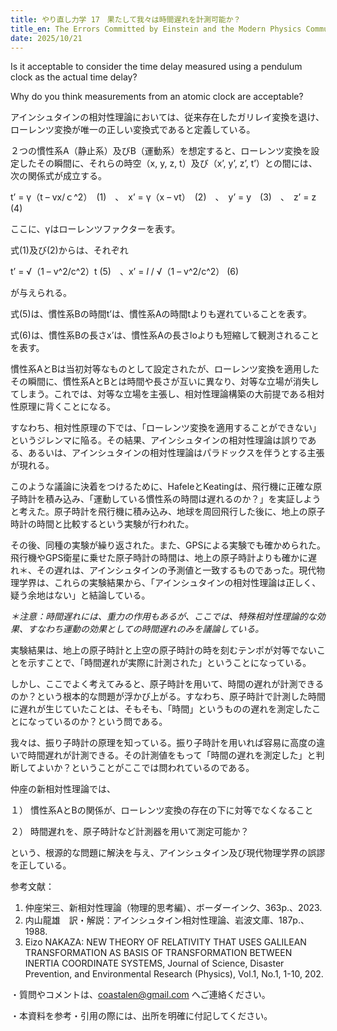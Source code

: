 ```yaml
---
title: やり直し力学 17　果たして我々は時間遅れを計測可能か？
title_en: The Errors Committed by Einstein and the Modern Physics Community
date: 2025/10/21
---
```

Is it acceptable to consider the time delay measured using a pendulum clock as the actual time delay?

Why do you think measurements from an atomic clock are acceptable?

アインシュタインの相対性理論においては、従来存在したガリレイ変換を退け、ローレンツ変換が唯一の正しい変換式であると定義している。

２つの慣性系A（静止系）及びB（運動系）を想定すると、ローレンツ変換を設定したその瞬間に、それらの時空（x, y, z, t）及び（x’, y’, z’, t’）との間には、次の関係式が成立する。

t’ = γ（t – vx/ｃ^2）　(1)　、　x’ = γ（x – vt）　(2)　、　y’ = y　(3)　、　z’ = z　(4)

ここに、γはローレンツファクターを表す。

式(1)及び(2)からは、それぞれ 

t’ = √（1 – v^2/c^2）t   (5)　、x’ = *l* / √（1 – v^2/c^2）  (6)　

が与えられる。

式(5)は、慣性系Bの時間t’は、慣性系Aの時間tよりも遅れていることを表す。

式(6)は、慣性系Bの長さx’は、慣性系Aの長さloよりも短縮して観測されることを表す。

慣性系AとBは当初対等なものとして設定されたが、ローレンツ変換を適用したその瞬間に、慣性系AとBとは時間や長さが互いに異なり、対等な立場が消失してしまう。これでは、対等な立場を主張し、相対性理論構築の大前提である相対性原理に背くことになる。

すなわち、相対性原理の下では、「ローレンツ変換を適用することができない」というジレンマに陥る。その結果、アインシュタインの相対性理論は誤りである、あるいは、アインシュタインの相対性理論はパラドックスを伴うとする主張が現れる。

このような議論に決着をつけるために、HafeleとKeatingは、飛行機に正確な原子時計を積み込み、「運動している慣性系の時間は遅れるのか？」を実証しようと考えた。原子時計を飛行機に積み込み、地球を周回飛行した後に、地上の原子時計の時間と比較するという実験が行われた。

その後、同種の実験が繰り返された。また、GPSによる実験でも確かめられた。飛行機やGPS衛星に乗せた原子時計の時間は、地上の原子時計よりも確かに遅れ＊、その遅れは、アインシュタインの予測値と一致するものであった。現代物理学界は、これらの実験結果から、「アインシュタインの相対性理論は正しく、疑う余地はない」と結論している。

*＊注意：時間遅れには、重力の作用もあるが、ここでは、特殊相対性理論的な効果、すなわち運動の効果としての時間遅れのみを議論している。*

実験結果は、地上の原子時計と上空の原子時計の時を刻むテンポが対等でないことを示すことで、「時間遅れが実際に計測された」ということになっている。

しかし、ここでよく考えてみると、原子時計を用いて、時間の遅れが計測できるのか？という根本的な問題が浮かび上がる。すなわち、原子時計で計測した時間に遅れが生じていたことは、そもそも、「時間」というものの遅れを測定したことになっているのか？という問である。

我々は、振り子時計の原理を知っている。振り子時計を用いれば容易に高度の違いで時間遅れが計測できる。その計測値をもって「時間の遅れを測定した」と判断してよいか？ということがここでは問われているのである。

仲座の新相対性理論では、

１）	慣性系AとBの関係が、ローレンツ変換の存在の下に対等でなくなること

２）	時間遅れを、原子時計など計測器を用いて測定可能か？

という、根源的な問題に解決を与え、アインシュタイン及び現代物理学界の誤謬を正している。



参考文献：

1. 仲座栄三、新相対性理論（物理的思考編）、ボーダーインク、363p.、2023.
2. 内山龍雄　訳・解説：アインシュタイン相対性理論、岩波文庫、187p.、1988.
3. Eizo NAKAZA: NEW THEORY OF RELATIVITY THAT USES GALILEAN TRANSFORMATION AS BASIS OF TRANSFORMATION BETWEEN INERTIA COORDINATE SYSTEMS, Journal of Science, Disaster Prevention, and Environmental Research (Physics), Vol.1, No.1, 1-10, 202.

・質問やコメントは、[coastalen@gmail.com](coastalen@gmail.com) へご連絡ください。

・本資料を参考・引用の際には、出所を明確に付記してください。
